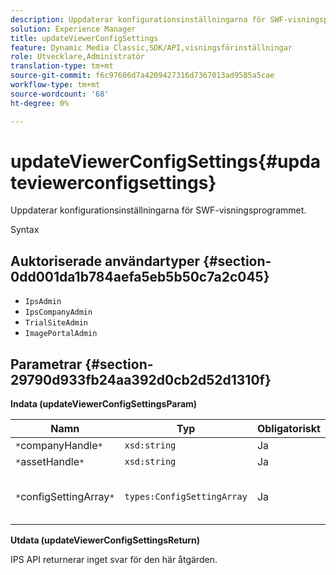 ```yaml
---
description: Uppdaterar konfigurationsinställningarna för SWF-visningsprogrammet.
solution: Experience Manager
title: updateViewerConfigSettings
feature: Dynamic Media Classic,SDK/API,visningsförinställningar
role: Utvecklare,Administratör
translation-type: tm+mt
source-git-commit: f6c97606d7a4209427316d7367013ad9585a5cae
workflow-type: tm+mt
source-wordcount: '68'
ht-degree: 0%

---
```



# updateViewerConfigSettings{#updateviewerconfigsettings}

Uppdaterar konfigurationsinställningarna för SWF-visningsprogrammet.

Syntax

## Auktoriserade användartyper {#section-0dd001da1b784aefa5eb5b50c7a2c045}

* `IpsAdmin`
* `IpsCompanyAdmin`
* `TrialSiteAdmin`
* `ImagePortalAdmin`

## Parametrar {#section-29790d933fb24aa392d0cb2d52d1310f}

**Indata (updateViewerConfigSettingsParam)**

| Namn | Typ | Obligatoriskt | Beskrivning |
|---|---|---|---|
| `*`companyHandle`*` | `xsd:string` | Ja | Handla till företaget. |
| `*`assetHandle`*` | `xsd:string` | Ja | Resurshandtag. |
| `*`configSettingArray`*` | `types:ConfigSettingArray` | Ja | Array med konfigurationsinställningar som du vill använda för visningsprogrammet. |

**Utdata (updateViewerConfigSettingsReturn)**

IPS API returnerar inget svar för den här åtgärden.
